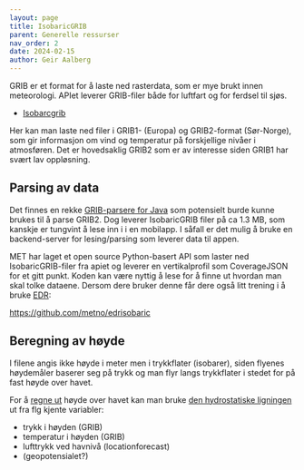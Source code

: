 ```yaml
---
layout: page
title: IsobaricGRIB
parent: Generelle ressurser
nav_order: 2
date: 2024-02-15
author: Geir Aalberg
---
```


GRIB er et format for å laste ned rasterdata, som er mye brukt innen meteorologi.
APIet leverer GRIB-filer både for luftfart og for ferdsel til sjøs.

- [Isobarcgrib](https://api.met.no/weatherapi/isobaricgrib/1.0/documentation)

Her kan man laste ned filer i GRIB1- (Europa) og GRIB2-format (Sør-Norge), som
gir informasjon om vind og temperatur på forskjellige nivåer i atmosføren.
Det er hovedsaklig GRIB2 som er av interesse siden GRIB1 har svært lav oppløsning.

## Parsing av data

Det finnes en rekke [GRIB-parsere for Java](https://github.com/search?q=grib2+language%3AJava&type=repositories&l=Java)
som potensielt burde kunne brukes til å parse GRIB2. Dog leverer IsobaricGRIB
filer på ca 1.3 MB, som kanskje er tungvint å lese inn i i en mobilapp. I såfall
er det mulig å bruke en backend-server for lesing/parsing som leverer data til appen.

MET har laget et open source Python-basert API som laster ned IsobaricGRIB-filer
fra apiet og leverer en vertikalprofil som CoverageJSON for et gitt punkt.
Koden kan være nyttig å lese for å finne ut hvordan man skal tolke dataene.
Dersom dere bruker denne får dere også litt trening i å bruke [EDR](/edr):

<https://github.com/metno/edrisobaric>

## Beregning av høyde

I filene angis ikke høyde i meter men i trykkflater (isobarer), siden flyenes
høydemåler baserer seg på trykk og man flyr langs trykkflater i stedet for
på fast høyde over havet.

For å [regne ut](https://physics.stackexchange.com/questions/333475/how-to-calculate-altitude-from-current-temperature-and-pressure)
høyde over havet kan man bruke [den hydrostatiske
ligningen](https://en.wikipedia.org/wiki/Barometric_formula)
ut fra flg kjente variabler:

- trykk i høyden (GRIB)
- temperatur i høyden (GRIB)
- lufttrykk ved havnivå (locationforecast)
- (geopotensialet?)
